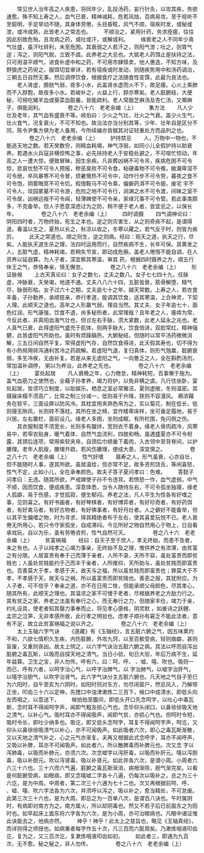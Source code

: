 <!-- { "loadSidebar": true } -->
　　常见世人治年高之人疾患，将同年少，乱投汤药，妄行针灸，以攻其疾，务欲速愈。殊不知上寿之人，血气已衰，精神减耗，危若风烛，百病易攻。至于视听不至聪明，手足举动不随，其身体劳倦，头目昏眩，风气不顺，宿疾时发，或秘或泄，或冷或熟，此皆老人之常态也。
　　不顺治之，紧用针药，务求痊瘥，往往因此别致危殆。且攻病之药，或吐或汗，或解或利。
　　缘衰老之人不同年少真气壮盛，虽汗吐转利，未至危困。其衰弱之人若汗之，则阳气泄；吐之，则胃气逆；泻之，则阳气脱，立致不虞。此养老之大忌也。大抵老人药饵止是扶持之法，只可用温平顺气，进食补虚中和之药，不可用市肆赎卖，他人惠迭，不知方味，及野狼虎之药臾之。服饵切宜审详，若有宿疾或时发动，则随疾势用中和汤药调治，三朝五日自然无事。然后调停饮食，根据食疗之法随食性变馔，此最为良法也。
　　老人肾虚，膀胱气弱，夜多小水，此盖肾水虚而火不下，故足痿。心火上乘肺而不入脬胞，故夜多小水。若峻补之，火益上行，脬亦寒矣。老人脏腑结，大便秘，可频吃猪羊血或葵菜血脏羹，皆能疏利。老人常服芝麻汤及杏仁汤，又嚼麻子，俱能润利。
　　
　　卷之八十六　老老余编（上）
　　集方法
　　凡人少壮及老年，其气血有盛衰不等。岐伯曰：少火之气壮，壮火之气衰。盖少火生气，壮火食气，况复衰火，不可不知也。故治法亦当分别其等，少年、壮年自是区分不同，陈令尹集方俱为老人备用，今所续编亦皆据其对证轻重处方而品列之也。
　　
　　卷之八十六　老老余编（上）
　　护持禁忌
　　人，万物中一物也，不能逃天地之数。若天癸数穷，则精血耗竭，神气浮弱，如同小儿全假护持以助衰养。若遇水火兵寇非横惊怖之事，必先扶持老人于安稳处避之，不可喧忙惊动。年高之人一遭大惊，便致冒昧，因生余疾。凡丧葬凶祸不可令吊，疾病危困不可令惊，悲哀忧愁不可令人预报，秽恶臭败不可令食，粘硬毒物不可令飧，敝漏卑湿不可令居，卒风暴寒不可令冒，烦暑懊热不可令中，动作行步不可令劳，暮夜之食不可令饱，阴雾晦冥不可令饥，假借鞍马不可令乘，偏僻药洱不可令服，废宅 宇不可令人，坟园冢墓不可令游，危险之地不可令行，涧渊之水不可令渡，间昧之室不可令居，凶祸远报不可令闻，轻薄婢使不可令亲，家缘冗事不可令管。若此事类颇多，不克备举。但人子悉意深虑过为之防，稍不便于老人者，皆宜忌之，以保长年。
　　
　　卷之八十六　老老余编（上）
　　四时调摄
　　四气调神论曰：阴阳四时者，万物终始，死生之本也。逆之则灾害生，从之则奇疾不起，是谓得道。春温以生之，夏热以长之，秋凉以收之，冬寒以藏之。若气反于时，则皆为疾厉。
　　此天之常道也。顺之则生，逆之则病。经曰：观天之道，执天之行，尽矣。人能执天道生杀之理，法四时运用而行，自然疾病不生，长年可保。其黄发之人，五脏气虚，精神耗竭，若稍失节宣，即动成危瘵。盖老人倦惰不能自调，在人资养以延遐算。为人子者，深宜察其寒温，审其 药，根据四时摄养之方，顺五行休王之气，恭恪奉亲，慎无懈怠。
　　
　　卷之八十六　老老余编（上）
　　形证脉候
　　上古天真论曰：女子之数七，丈夫之数八。女子七七四十九，任脉虚，冲脉衰，天癸竭，地道不通。丈夫八八六十四，五脏皆衰，筋骨解堕，精气尽，脉弱形枯。女子过六十之期，丈夫逾七十之年，越天常数。上寿之人，若衣食丰备，子孙勤养，承顺慈亲，恭行孝道，能调其饮食，适其寒温，上合神灵，下契人理。此顺天之道也。高年之人形羸气弱，理自当然。其丈夫、女子年逾七十，面色红润，形气康强，饮食不退，尚多秘热者，此常理哉？且年老之人，痿瘁为常，今反此者，非真阳血海气壮也，但诊左右手脉，须大紧数，此老人延永之兆也。老人真气已衰，此得虚阳气盛充于肌体，则两手脉大，饮食倍进，双脸常红，精神强健，此皆虚阳气所助也。虽时有烦躁膈热，大腑秘结，但随时以常平汤药微微消解，三五日间自然平复。常得虚阳气存，自然饮食得进，此天假其寿也，切不得为有小热频用转泻通利苦冷之药疏解。若虚阳气退，复归真体，则形气虺羸，脏腑衰弱，多生冷疾，无由补复。若是从来无虚阳之气，一向惫乏之人，全在斟酌汤剂，常加温补调停， 粥以为养治，此养老之先也。
　　
　　卷之八十六　老老余编（上）
　　宴处起居
　　凡人衰晚之年，心力倦怠，精神耗短，百事懒于施为。盖气血筋力之使然也，全藉子孙孝养，竭力将护，以免非横之虞。凡行住坐卧，宴处起居，皆须巧立制度，以助娱乐。栖息之室必常雅洁，夏则虚敞，冬则温密。其寝寐床榻不须高广，比常之制三分减一，低则易于升降，狭则不容漫风。 褥浓藉务在软平，三面设屏以防风冷。其枕宜用夹熟色帛为之，实以菊花，制在低长，低则寝无隙风，长则转不落枕。其所在坐之椅，宜作矮卑床样，坐可垂足履地，易于兴居。左右置栏，面前设几。缘老人多困，坐则成眠，有所栏围，免闪侧之伤。
　　其衣服制度不须宽长，长则多有蹴绊，宽则衣不着身。缘老人骨肉疏冷，风寒易中，若窄衣贴身，暖气着体，自然气血流利，四肢和畅。虽遇盛夏亦不可令袒露，其颈后连项，常用紫软夹帛，自颈后巾帻垂下着肉，入衣领中至背脊间，以护腠理。老年人肌瘦，腠理开疏，若风伤腠理，便成大患，深宜慎之。
　　
　　卷之八十六　老老余编（上）
　　性气好嗜
　　眉寿之人，形气虽衰，心亦自壮，但不能随时人事，遂其所欲。虽居温给，但亦常不足，故多咨煎饶舌，等闲喜怒，性气不定，止如小儿，全在承奉颜色。故夫子答子夏问孝曰：色难。
　　答懿子问孝曰：无违。随其所欲，严戒婢使子孙不令违背。若愤怒一作，血气虚弱，中气不顺，因而饮食，便成疾患。深意体悉，当令人随侍左右，不可令孤坐独寝，缘老人孤癖，易于伤感，才觉孤寂，便生郁闷。养老之法，凡人平生为性各有好嗜之事，见则喜之。有好书画者，有好琴棋者，有好博弈者，有好珍奇者，有好药饵者，有好禽马者，有好古物者，有好佛事者，有好丹灶者。人之僻好不能备举，但以其平生偏嗜之物，时为寻求，择其精绝者布于左右，使其喜爱玩悦不已。老人衰倦无所用心，若只令守家孤坐，自成滞闷。今见所好之物自然用心于物上，日自看承戏玩，自以为乐，虽有劳倦咨煎，性气自然可灭。
　　
　　卷之八十六　老老余编（上）
　　贫富祸福
　　经曰：自天子至于庶人，孝无终始，而患不及者，未之有也。人子以纯孝之心竭力事亲，无终始不及之理，惟供养之有浓薄，由贫富之有分限。人居富贵有奉于己而薄于亲者，人所不录，天所不容，虽处富贵而即贫贱也；人虽处贫贱能约于己而丰于亲者，人所推仰，天所助与，虽处贫贱而即富贵也。百善莫大于孝，孝感于天，故天与之福，所以虽贫贱而即富贵也；罪莫大于不孝，不孝感于天，故天与之祸，所以虽富贵而即贫贱也。善恶之报，其犹附应。为人子者，可不信乎？奉亲之道，亦不在日用二牲，但能承顺父母颜色，尽其孝心，随其所有，此顺天之理也。其温浓之家不可慢于老者，尽根据养老之方励力行之。其有贫乏之家、养老之法虽有奉行之心，而无奉行之力，但随家丰俭，竭力于亲，约礼设具，使老者知其罄力事奉而止，将见孝心感格，阴灵默 ，如姜诗之跃鲤、孟宗之泣笋，无非孝感所致，此行孝之明验也。虑孝子顺孙有窘乏不能此法者，意有不足，故立此贫富祸福之说以齐之。
　　
　　卷之八十六　老老余编（上）
　　太上玉轴六字气诀
　　《道藏》有《玉轴经》，言五脏六腑之气，因五味熏灼不和，六欲七情积久生疾，内伤脏腑，外攻九窍，以至百骸受病，轻则痼癖，甚则盲废，又重则丧凶。故太上悯之，以六字气诀治五脏六腑之病。其法以呼而自泻出脏腑之毒瓦斯，以吸而自探天地之清气。当日小验，旬日大验，年后万病不生，延年益算。卫生之宝，非人勿传。呼有六，曰：呵、呼、 、嘘、嘻、吹也。吸则一而已，呼有六者，以呵字治心气，以呼字治脾气，以 字治肺气，以嘘字治肝气，以嘻字治胆气，以吹字治肾气。此六字气诀分主五脏六腑也。凡天地之气自子至巳为六阳时，自午至亥为六阴时。如阳时则对东方，勿尽闭窗户，然忌风入，乃解带正坐，叩齿三十六以定神，先搅口中浊津漱炼二三百下，候口中成清水，即低头向左而咽之，以意送下。
　　候拍拍至腹间，即低头开口先念呵字，以吐心中毒瓦斯，念时耳不得闻呵字声，闻即气粗及损心气也。念毕仰头闭口，以鼻徐徐吸天地之清气，以补心气。吸时耳亦不得闻吸声，闻即气贫，亦损心气也。但呵时令短，吸时令长，即吐少纳多也。吸讫，即又低头念呵字，耳复不得闻呵字声，呵讫，又仰头以鼻徐徐吸清气以补心，亦不可闻吸声。如此吸者六次，即心之毒瓦斯渐散，又以天地之清气补之，心之元气亦渐复。夫再又根据此式念呼字，耳亦不闻呼声，又吸以补脾，耳亦不可闻吸声。如此者六，所以散脾毒而补脾元也。次又念 字以泻肺毒，以吸而补肺元，亦须六次。次念嘘字以泻肝毒，以吸而补肝元。嘻以泻胆毒，吸以补胆元。吹以泻肾毒，吸以补肾元。如此并各六次，是谓小周。小周者六六三十六也。三十六而六气遍，脏腑之毒瓦斯渐消，病根渐除，胆气渐完矣。以看是何脏腑受病，如眼病，即又念嘻嘘二字各十八遍，仍每次以吸补之，总之为三十六讫，是为中周。中周者，第二次三十六通为七十二也。次又再根据前呵、呼、 、嘘、嘻、吹六字法各为六次，并须呼以泻之，吸以补之，愈当精处，不可怠废。此第三次三十六也，是为大周。即总之为一百单八次，是谓百八诀也。午时属阴时，有病即对南方为之。南方属火，所以却阴毒也。然又不若子后巳前面东之为阳时也。如早起床上面东将六字各为六次，是为小周，亦可治眼病也。凡眼中诸证惟此诀能去之，他病亦然。
　　神乎！神乎！此太上之慈旨也，略见《玉轴真经》，而详则得之师授也。如病重者每字作五十次，凡三百而六脏周矣。乃漱炼咽液叩齿讫，复为之，又三百次讫，复漱炼咽液叩齿如初。
　　如此者三，即通为九百次，无不愈。秘之秘之，非人勿传。
　　
　　卷之八十六　老老余编（上）
